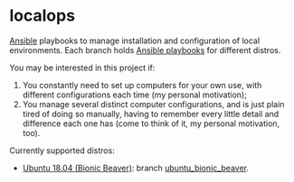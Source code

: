 # localops

[Ansible](https://www.ansible.com/) playbooks to manage installation and configuration of local environments. Each branch holds [Ansible playbooks](https://docs.ansible.com/ansible/latest/user_guide/playbooks.html) for different distros.

You may be interested in this project if:

1. You constantly need to set up computers for your own use, with different configurations each time (my personal motivation);
2. You manage several distinct computer configurations, and is just plain tired of doing so manually, having to remember every little detail and difference each one has (come to think of it, my personal motivation, too).

Currently supported distros:

* [Ubuntu 18.04 (Bionic Beaver)](http://releases.ubuntu.com/18.04/): branch [ubuntu_bionic_beaver](https://github.com/gasrios/localops/tree/ubuntu_bionic_beaver).
